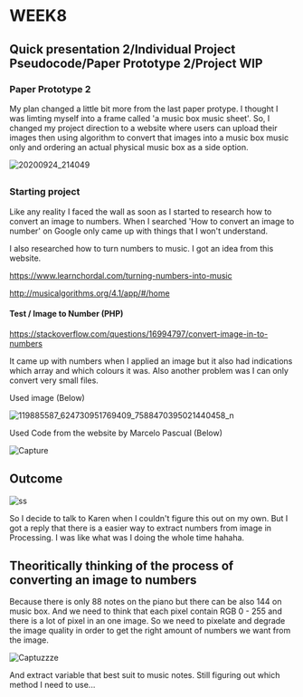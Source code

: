 # WEEK8

## Quick presentation 2/Individual Project Pseudocode/Paper Prototype 2/Project WIP

### Paper Prototype 2

My plan changed a little bit more from the last paper protype. I thought I was limting myself into a frame called 'a music box music sheet'. So, I changed my project direction to a website where users can upload their images then using algorithm to convert that images into a music box music only and ordering an actual physical music box as a side option.


![20200924_214049](https://user-images.githubusercontent.com/68723268/94145600-24048380-feb6-11ea-9862-d4866fa12864.gif)

##

### Starting project

Like any reality I faced the wall as soon as I started to research how to convert an image to numbers. When I searched 'How to convert an image to number' on Google only came up with things that I won't understand.

I also researched how to turn numbers to music. I got an idea from this website.

https://www.learnchordal.com/turning-numbers-into-music

http://musicalgorithms.org/4.1/app/#/home

#### Test /  Image to Number (PHP)

https://stackoverflow.com/questions/16994797/convert-image-in-to-numbers


It came up with numbers when I applied an image but it also had indications which array and which colours it was. Also another problem was I can only convert very small files.

Used image (Below)

![119885587_624730951769409_7588470395021440458_n](https://user-images.githubusercontent.com/68723268/94150168-28cc3600-febc-11ea-9052-0ba92aa87f43.jpg)


Used Code from the website by Marcelo Pascual (Below)

![Capture](https://user-images.githubusercontent.com/68723268/94150681-ccb5e180-febc-11ea-94b5-6ad3a408fd6c.JPG)

## Outcome

![ss](https://user-images.githubusercontent.com/68723268/94150888-0dadf600-febd-11ea-8815-01fd95189c34.JPG)

So I decide to talk to Karen when I couldn't figure this out on my own. But I got a reply that there is a easier way to extract numbers from image in Processing. I was like what was I doing the whole time hahaha.

## Theoritically thinking of the process of converting an image to numbers

Because there is only 88 notes on the piano but there can be also 144 on music box.
And we need to think that each pixel contain RGB 0 - 255 and there is a lot of pixel in an one image.
So we need to pixelate and degrade the image quality in order to get the right amount of numbers we want from the image.


![Captuzzze](https://user-images.githubusercontent.com/68723268/94152072-83ff2800-febe-11ea-8bb7-5fcd3db4b06e.JPG)


And extract variable that best suit to music notes. Still figuring out which method I need to use...
